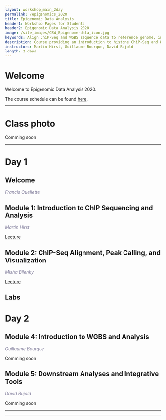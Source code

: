 ```yaml
---
layout: workshop_main_2day
permalink: /epigenomics_2020
title: Epigenomic Data Analysis
header1: Workshop Pages for Students
header2: Epigenomic Data Analysis 2020
image: /site_images/CBW_Epigenome-data_icon.jpg
keywords: Align ChiP-Seq and WGBS sequence data to reference genome, integrative tools for epigenomic data sets
description: Course providing an introduction to histone ChiP-Seq and WGBS data analysis followed by integrated tutorials demonstrating the use of open source ChiP-Seq and WGBS analysis packages. 
instructors: Martin Hirst, Guillaume Bourque, David Bujold
length: 2 days
---
```


# Welcome <a id="welcome"></a>

Welcome to Epigenomic Data Analysis 2020.  

The course schedule can be found [here](https://bioinformaticsdotca.github.io/Epigenomics_2020_schedule).


***

# Class photo

Comming soon

***

# Day 1 <a id="day1"></a>

##  Welcome <a id="welcome"></a>

  *<font color="#827e9c">Francis Ouellette </font>* 

##  Module 1: Introduction to ChIP Sequencing and Analysis <a id="module_1"></a>

  *<font color="#827e9c">Martin Hirst</font>*
  
  [Lecture](https://drive.google.com/file/d/1LjxVNx0hku13W9CbvJctG-_oVrRbWcZo/view?usp=sharing)  
  
  
##  Module 2: ChIP-Seq Alignment, Peak Calling, and Visualization <a id="module_2"></a>

  *<font color="#827e9c">Misha Bilenky</font>*
  
  [Lecture](https://drive.google.com/file/d/1yxaGUEh4up81AJITpJ8e6mRrSJlAw4Uc/view?usp=sharing)   
  

## Labs


# Day 2 <a id="day2"></a>

##  Module 4: Introduction to WGBS and Analysis <a id="module_3"></a>

  *<font color="#827e9c">Guillaume Bourque</font>*
  
 Comming soon

##  Module 5: Downstream Analyses and Integrative Tools <a id="module_4"></a>

  *<font color="#827e9c">David Bujold</font>*
  
   Comming soon

***



***
